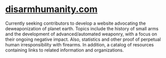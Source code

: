 # [disarmhumanity.com](http://www.disarmhumanity.com/)

Currently seeking contributors to develop a website advocating the deweaponization of planet earth. Topics include the history of small arms and the development of advanced/automated weaponry, with a focus on their ongoing negative impact. Also, statistics and other proof of perpetual human irresponsibility with firearms. In addition, a catalog of resources containing links to related information and organizations.
